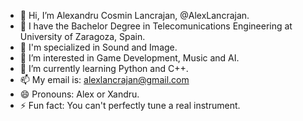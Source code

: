 - 👋 Hi, I’m Alexandru Cosmin Lancrajan, @AlexLancrajan.
- 📖 I have the Bachelor Degree in Telecomunications Engineering at University of Zaragoza, Spain.
- 🎵 I'm specialized in Sound and Image.
- 👀 I’m interested in Game Development, Music and AI.
- 🌱 I’m currently learning Python and C++.
- 📫 My email is: alexlancrajan@gmail.com
- 😄 Pronouns: Alex or Xandru.
- ⚡ Fun fact: You can't perfectly tune a real instrument.

<!---
AlexLancrajan/AlexLancrajan is a ✨ special ✨ repository because its `README.md` (this file) appears on your GitHub profile.
You can click the Preview link to take a look at your changes.
--->
